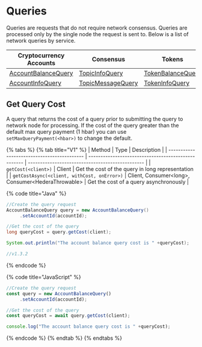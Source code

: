 # Queries

Queries are requests that do not require network consensus. Queries are processed only by the single node the request is sent to. Below is a list of network queries by service.

| Cryptocurrency Accounts                                                 | Consensus                                                              | Tokens                                                                | File Service                                                      | Smart Contracts                                                                                                                      | Schedule Service                                                          |
| ----------------------------------------------------------------------- | ---------------------------------------------------------------------- | --------------------------------------------------------------------- | ----------------------------------------------------------------- | ------------------------------------------------------------------------------------------------------------------------------------ | ------------------------------------------------------------------------- |
| [AccountBalanceQuery](../../sdks/cryptocurrency/get-account-balance.md) | [TopicInfoQuery](../../sdks/consensus-service/get-topic-info.md)       | [TokenBalanceQuery](../../sdks/readme-1/get-account-token-balance.md) | [FileContentsQuery](../../sdks/file-storage/get-file-contents.md) | [ContractCallQuery](../../sdks/smart-contracts/get-smart-contract-bytecode.md)                                                       | [ScheduleInfoQuery](../../sdks/schedule-transaction/get-schedule-info.md) |
| [AccountInfoQuery](../../sdks/cryptocurrency/get-account-info.md)       | [TopicMessageQuery](../../sdks/consensus-service/get-topic-message.md) | [TokenInfoQuery](../../sdks/readme-1/get-token-info.md)               | [FileInfoQuery](../../sdks/file-storage/get-file-info.md)         | [ContractByteCodeQuery](https://github.com/theekrystallee/hedera-style-guide/blob/sdk-v1/deprecated/sdks/broken-reference/README.md) |                                                                           |

## Get Query Cost

A query that returns the cost of a query prior to submitting the query to network node for processing. If the cost of the query greater than the default max query payment (1 hbar) you can use `setMaxQueryPayment(<hbar>)` to change the default.

{% tabs %}
{% tab title="V1" %}
| Method                                      | Type                                                | Description                                      |
| ------------------------------------------- | --------------------------------------------------- | ------------------------------------------------ |
| `getCost(<client>)`                         | Client                                              | Get the cost of the query in long representation |
| `getCostAsync(<client, withCost, onError>)` | Client, Consumer\<long>, Consumer\<HederaThrowable> | Get the cost of a query asynchronously           |

{% code title="Java" %}
```java
//Create the query request
AccountBalanceQuery query = new AccountBalanceQuery()
     .setAccountId(accountId);

//Get the cost of the query
long queryCost = query.getCost(client);

System.out.println("The account balance query cost is " +queryCost);

//v1.3.2
```
{% endcode %}

{% code title="JavaScript" %}
```javascript
//Create the query request
const query = new AccountBalanceQuery()
     .setAccountId(accountId);

//Get the cost of the query
const queryCost = await query.getCost(client);

console.log("The account balance query cost is " +queryCost);
```
{% endcode %}
{% endtab %}
{% endtabs %}

##
